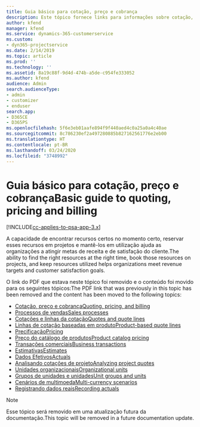 ```yaml
---
title: Guia básico para cotação, preço e cobrança
description: Este tópico fornece links para informações sobre cotação, cobrança e preço básicos no Project Service Automation.
author: kfend
manager: kfend
ms.service: dynamics-365-customerservice
ms.custom:
- dyn365-projectservice
ms.date: 2/14/2019
ms.topic: article
ms.prod: ''
ms.technology: ''
ms.assetid: 8a19c88f-9d4d-474b-a5de-c954fe333052
ms.author: kfend
audience: Admin
search.audienceType:
- admin
- customizer
- enduser
search.app:
- D365CE
- D365PS
ms.openlocfilehash: 5f6e3eb01aafe894f9f440aed4c0a25a0a4c40ae
ms.sourcegitcommit: 8c786230ef2a497280885b827162561776e2eb00
ms.translationtype: HT
ms.contentlocale: pt-BR
ms.lasthandoff: 03/24/2020
ms.locfileid: "3748992"
---
```

# <a name="basic-guide-to-quoting-pricing-and-billing"></a><span data-ttu-id="e8542-103">Guia básico para cotação, preço e cobrança</span><span class="sxs-lookup"><span data-stu-id="e8542-103">Basic guide to quoting, pricing and billing</span></span>

[!INCLUDE[cc-applies-to-psa-app-3.x](../../includes/cc-applies-to-psa-app-3x.md)]

<span data-ttu-id="e8542-104">A capacidade de encontrar recursos certos no momento certo, reservar esses recursos em projetos e mantê-los em utilização ajuda as organizações a atingir metas de receita e de satisfação do cliente.</span><span class="sxs-lookup"><span data-stu-id="e8542-104">The ability to find the right resources at the right time, book those resources on projects, and keep resources utilized helps organizations meet revenue targets and customer satisfaction goals.</span></span> 

<span data-ttu-id="e8542-105">O link do PDF que estava neste tópico foi removido e o conteúdo foi movido para os seguintes tópicos:</span><span class="sxs-lookup"><span data-stu-id="e8542-105">The PDF link that was previously in this topic has been removed and the content has been moved to the following topics:</span></span>

- [<span data-ttu-id="e8542-106">Cotação, preço e cobrança</span><span class="sxs-lookup"><span data-stu-id="e8542-106">Quoting, pricing, and billing</span></span>](../quote-bill-price.md)
- [<span data-ttu-id="e8542-107">Processos de vendas</span><span class="sxs-lookup"><span data-stu-id="e8542-107">Sales processes</span></span>](../basic-sales-process.md)
- [<span data-ttu-id="e8542-108">Cotações e linhas da cotação</span><span class="sxs-lookup"><span data-stu-id="e8542-108">Quotes and quote lines</span></span>](../basic-quote-lines.md)
- [<span data-ttu-id="e8542-109">Linhas de cotação baseadas em produto</span><span class="sxs-lookup"><span data-stu-id="e8542-109">Product-based quote lines</span></span>](../product-based-quote-lines.md)
- [<span data-ttu-id="e8542-110">Precificação</span><span class="sxs-lookup"><span data-stu-id="e8542-110">Pricing</span></span>](../basic-pricing.md)
- [<span data-ttu-id="e8542-111">Preço do catálogo de produtos</span><span class="sxs-lookup"><span data-stu-id="e8542-111">Product catalog pricing</span></span>](../product-catalog-pricing.md)
- [<span data-ttu-id="e8542-112">Transações comerciais</span><span class="sxs-lookup"><span data-stu-id="e8542-112">Business transactions</span></span>](../basic-business-transactions.md)
- [<span data-ttu-id="e8542-113">Estimativas</span><span class="sxs-lookup"><span data-stu-id="e8542-113">Estimates</span></span>](../estimates.md)
- [<span data-ttu-id="e8542-114">Dados Efetivos</span><span class="sxs-lookup"><span data-stu-id="e8542-114">Actuals</span></span>](../actuals.md)
- [<span data-ttu-id="e8542-115">Analisando cotações de projeto</span><span class="sxs-lookup"><span data-stu-id="e8542-115">Analyzing project quotes</span></span>](../basic-analyzing-quotes.md)
- [<span data-ttu-id="e8542-116">Unidades organizacionais</span><span class="sxs-lookup"><span data-stu-id="e8542-116">Organizational units</span></span>](../advanced-organizational.md)
- [<span data-ttu-id="e8542-117">Grupos de unidades e unidades</span><span class="sxs-lookup"><span data-stu-id="e8542-117">Unit groups and units</span></span>](../advanced-units.md)
- [<span data-ttu-id="e8542-118">Cenários de multimoeda</span><span class="sxs-lookup"><span data-stu-id="e8542-118">Multi-currency scenarios</span></span>](../advanced-currency.md)
- [<span data-ttu-id="e8542-119">Registrando dados reais</span><span class="sxs-lookup"><span data-stu-id="e8542-119">Recording actuals</span></span>](../advanced-actuals.md)

> [!NOTE]
> <span data-ttu-id="e8542-120">Esse tópico será removido em uma atualização futura da documentação.</span><span class="sxs-lookup"><span data-stu-id="e8542-120">This topic will be removed in a future documentation update.</span></span> 
